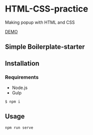 # HTML-CSS-practice
Making popup with HTML and CSS

[DEMO](https://yanagushlevskaya.github.io/html-css-popup/dist/)

## Simple Boilerplate-starter
## Installation
### Requirements

- Node.js
- Gulp

`$ npm i`

## Usage

```
npm run serve
```
